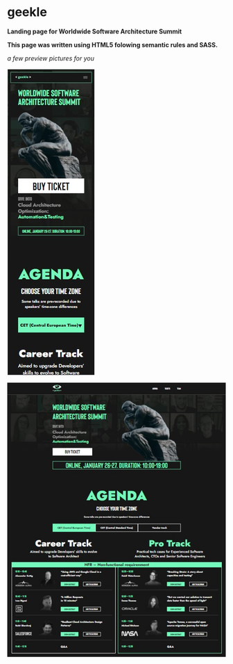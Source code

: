 # geekle
**Landing page for Worldwide Software Architecture Summit**

**This page was written using HTML5 folowing semantic rules and SASS.**

*a few preview pictures for you*


![mobile version of the Landing page for Worldwide Software Architecture Summit](https://github.com/denis-gavrilenko0910/preview-pictures/blob/master/Screenshot%202021-02-25%20015126.jpg)

![desktop version of the Landing page for Worldwide Software Architecture Summit](https://github.com/denis-gavrilenko0910/preview-pictures/blob/master/Screenshot%202021-02-25%20014919.jpg)

